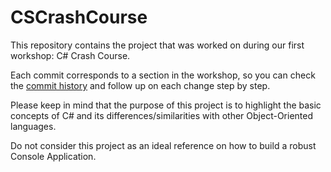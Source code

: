  
# CSCrashCourse

This repository contains the project that was worked on during our first workshop: C# Crash Course.
 
Each commit corresponds to a section in the workshop, so you can check the [commit history](https://github.com/Beyhum/CSCrashCourse/commits/master) and follow up on each change step by step. 

Please keep in mind that the purpose of this project is to highlight the basic concepts of C# and its differences/similarities with other Object-Oriented languages.
 
Do not consider this project as an ideal reference on how to build a robust Console Application.
